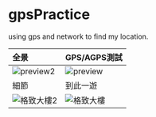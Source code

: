 
# gpsPractice
using gps and network to find my location.





| 全景                                                                                                               | GPS/AGPS測試                                                                                                       |
|:------------------------------------------------------------------------------------------------------------------ |:------------------------------------------------------------------------------------------------------------------ |
| ![preview2](https://user-images.githubusercontent.com/25290627/119522940-f2c6b500-bdae-11eb-8db4-b7720127acbd.png) | ![preview](https://user-images.githubusercontent.com/25290627/118779767-f72a3400-b8bd-11eb-9048-8174bc7ed828.png)  |
| 細節                                                                                                               | 到此一遊                                                                                                           |
| ![格致大樓2](https://i.imgur.com/vkA8ZyQ.png)                                                                      | ![格致大樓](https://user-images.githubusercontent.com/25290627/119522935-f1958800-bdae-11eb-91eb-17565bd457d6.png) |
